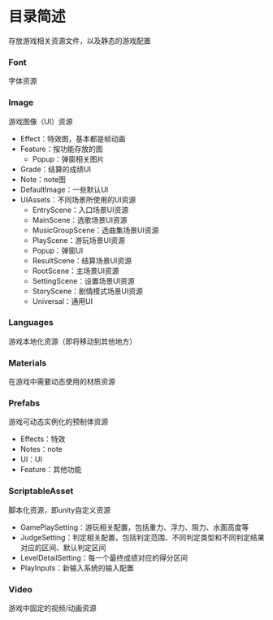 # 目录简述
存放游戏相关资源文件，以及静态的游戏配置



### Font

字体资源

### Image

游戏图像（UI）资源

- Effect：特效图，基本都是帧动画
- Feature：按功能存放的图
  - Popup：弹窗相关图片
- Grade：结算的成绩UI
- Note：note图
- DefaultImage：一些默认UI
- UIAssets：不同场景所使用的UI资源
  - EntryScene：入口场景UI资源
  - MainScene：选歌场景UI资源
  - MusicGroupScene：选曲集场景UI资源
  - PlayScene：游玩场景UI资源
  - Popup：弹窗UI
  - ResultScene：结算场景UI资源
  - RootScene：主场景UI资源
  - SettingScene：设置场景UI资源
  - StoryScene：剧情模式场景UI资源
  - Universal：通用UI

### Languages

游戏本地化资源（即将移动到其他地方）

### Materials

在游戏中需要动态使用的材质资源

### Prefabs

游戏可动态实例化的预制体资源

- Effects：特效
- Notes：note
- UI：UI
- Feature：其他功能

### ScriptableAsset

脚本化资源，即unity自定义资源

- GamePlaySetting：游玩相关配置，包括重力、浮力、阻力、水面高度等
- JudgeSetting：判定相关配置，包括判定范围、不同判定类型和不同判定结果对应的区间、默认判定区间
- LevelDetailSetting：每一个最终成绩对应的得分区间
- PlayInputs：新输入系统的输入配置

### Video

游戏中固定的视频/动画资源


